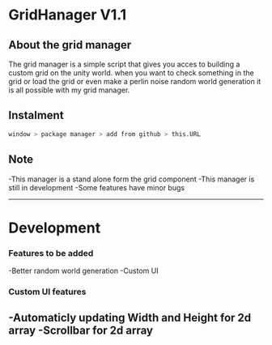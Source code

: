# GridHanager V1.1

## About the grid manager
The grid manager is a simple script that gives you acces to building a custom grid on the unity world.
when you want to check something in the grid or load the grid or even make a perlin noise random world generation it is all possible with my grid manager.


## Instalment
```bash
window > package manager > add from github > this.URL
```

## Note
-This manager is a stand alone form the grid component
-This manager is still in development
-Some features have minor bugs

<hr>

# Development
### Features to be added
-Better random world generation
-Custom UI

### Custom UI features
-Automaticly updating Width and Height for 2d array
-Scrollbar for 2d array
-

